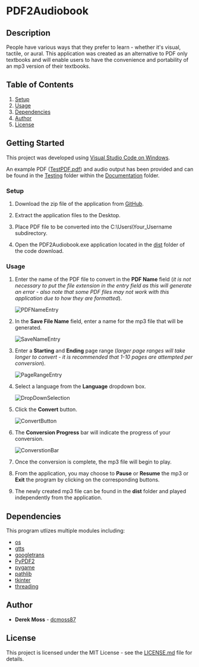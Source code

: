 # PDF2Audiobook

## Description

People have various ways that they prefer to learn - whether it's visual, tactile, or aural. This application was created as an alternative to PDF only textbooks and will enable users to have the convenience and portability of an mp3 version of their textbooks.

## Table of Contents

1. [Setup](https://github.com/dcmoss87/PDF2Audiobook#setup)
2. [Usage](https://github.com/dcmoss87/PDF2Audiobook#usage)
3. [Dependencies](https://github.com/dcmoss87/PDF2Audiobook#dependencies)
4. [Author](https://github.com/dcmoss87/PDF2Audiobook#author)
5. [License](https://github.com/dcmoss87/PDF2Audiobook#license)

## Getting Started

This project was developed using [Visual Studio Code on Windows](https://code.visualstudio.com/docs/setup/windows).

An example PDF ([TestPDF.pdf](https://github.com/dcmoss87/PDF2Audiobook/blob/main/Documentation/Testing/TestPDF.pdf)) and audio output has been provided and can be found in the [Testing](https://github.com/dcmoss87/PDF2Audiobook/tree/main/Documentation/Testing) folder within the [Documentation](https://github.com/dcmoss87/PDF2Audiobook/tree/main/Documentation) folder.

### Setup

  1. Download the zip file of the application from [GitHub](https://github.com/dcmoss87/PDF2Audiobook).

  2. Extract the application files to the Desktop.

  3. Place PDF file to be converted into the C:\Users\Your_Username subdirectory.

  4. Open the PDF2Audiobook.exe application located in the [dist](https://github.com/dcmoss87/PDF2Audiobook/tree/main/Application%20Files/PDF2Audiobook%20Application/dist)     folder of the code download.
 
### Usage

  1. Enter the name of the PDF file to convert in the **PDF Name** field (*it is not necessary to put the file extension in the entry field as this will generate an error - also note that some PDF files may not work with this application due to how they are formatted*).
    
        ![PDFNameEntry](https://github.com/dcmoss87/PDF2Audiobook/blob/main/Documentation/Example%20Pictures/PDFNameEntry.PNG)
  
  2. In the **Save File Name** field, enter a name for the mp3 file that will be generated.

        ![SaveNameEntry](https://github.com/dcmoss87/PDF2Audiobook/blob/main/Documentation/Example%20Pictures/SaveNameEntry.PNG)

  3. Enter a **Starting** and **Ending** page range (*larger page ranges will take longer to convert - it is recommended that 1-10 pages are attempted per conversion*).

        ![PageRangeEntry](https://github.com/dcmoss87/PDF2Audiobook/blob/main/Documentation/Example%20Pictures/PageRangeEntry.PNG)

  4. Select a language from the **Language** dropdown box.

        ![DropDownSelection](https://github.com/dcmoss87/PDF2Audiobook/blob/main/Documentation/Example%20Pictures/DropDownSelection.PNG)

  5. Click the **Convert** button.

        ![ConvertButton](https://github.com/dcmoss87/PDF2Audiobook/blob/main/Documentation/Example%20Pictures/ConvertButton.PNG)

  6. The **Conversion Progress** bar will indicate the progress of your conversion.

        ![ConverstionBar](https://github.com/dcmoss87/PDF2Audiobook/blob/main/Documentation/Example%20Pictures/ConversionBar.PNG)

  7. Once the conversion is complete, the mp3 file will begin to play.

  8. From the application, you may choose to **Pause** or **Resume** the mp3 or **Exit** the program by clicking on the corresponding buttons.

  9. The newly created mp3 file can be found in the **dist** folder and played independently from the application.

## Dependencies

This program utlizes multiple modules including:
- [os](https://docs.python.org/3/library/os.html)
- [gtts](https://pypi.org/project/gTTS/)
- [googletrans](https://pypi.org/project/googletrans/)
- [PyPDF2](https://pypi.org/project/PyPDF2/)
- [pygame](https://pypi.org/project/pygame/)
- [pathlib](https://docs.python.org/3/library/pathlib.html)
- [tkinter](https://docs.python.org/3/library/tkinter.html)
- [threading](https://docs.python.org/3/library/threading.html)

## Author

* **Derek Moss** - [dcmoss87](https://github.com/dcmoss87)

## License

This project is licensed under the MIT License - see the [LICENSE.md](https://github.com/dcmoss87/PDF2Audiobook/blob/main/License/LICENSE) file for details.

